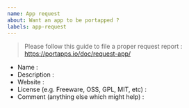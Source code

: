 ```yaml
---
name: App request
about: Want an app to be portapped ?
labels: app-request
---
```


> Please follow this guide to file a proper request report : https://portapps.io/doc/request-app/

* Name : 
* Description : 
* Website : 
* License (e.g. Freeware, OSS, GPL, MIT, etc) : 
* Comment (anything else which might help) : 
